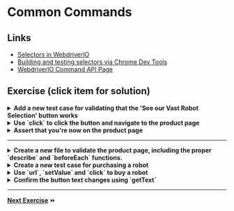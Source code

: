 # Common Commands 

## Links

- [Selectors in WebdriverIO](http://webdriver.io/guide/usage/selectors.html)
- [Building and testing selectors via Chrome Dev Tools](http://yizeng.me/2014/03/23/evaluate-and-validate-xpath-css-selectors-in-chrome-developer-tools/)
- [WebdriverIO Command API Page](http://webdriver.io/api.html)

## Exercise (click item for solution)

<details>
  <summary><b>Add a new test case for validating that the 'See our Vast Robot Selection' button works</b></summary>

```js
it('should have a product page call-to-action', function () {

})
```
</details>

<details>
  <summary><b>Use `click` to click the button and navigate to the product page</b></summary>

```js
it('should have a product page call-to-action', function () {
    browser.click('button=See our Vast Robot Selection');
})
```
</details>

<details>
  <summary><b>Assert that you're now on the product page</b></summary>

```js
var url = browser.getUrl();

expect(url).to.contain('product-page.html');
```
</details>

---

<details>
  <summary><b>Create a new file to validate the product page, including the proper `describe` and `beforeEach` functions.</b></summary>

```js
var expect = require('chai').expect;

describe('Product Page', function () {
    beforeEach(function () {
        browser.url('product-page.html');
    })
})
```
</details>

<details>
  <summary><b>Create a new test case for purchasing a robot</b></summary>

```js 
it('should allow you to purchase a robot', function () {

})
```
</details>

<details>
  <summary><b>Use `url`, `setValue` and `click` to buy a robot</b></summary>

```js
it('should allow you to purchase a robot', function () {
    browser.setValue('#qty', '5');

    browser.click('#buyNowButton');
})
```
</details>
 
<details>
  <summary><b>Confirm the button text changes using `getText`</b></summary>

```js
var buttonText = browser.getText('#buyNowButton');
expect(buttonText).to.equal('Purchasing...');
```
</details>

---

**[Next Exercise](./4-utilities.md)** :fast_forward: